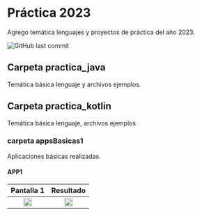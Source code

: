 # Práctica 2023

Agrego temática lenguajes y proyectos de práctica del año 2023.

![GitHub last commit](https://img.shields.io/github/last-commit/jucaicedoa/practica_2023?style=plastic)

## Carpeta practica_java

Temática básica lenguaje y archivos ejemplos. 

## Carpeta practica_kotlin

Temática básica lenguaje, archivos ejemplos

### carpeta appsBasicas1 

Aplicaciones básicas realizadas.

#### APP1
|                              Pantalla 1                               |                                Resultado                                |
|:---------------------------------------------------------------------:|:-----------------------------------------------------------------------:|
| <img src="https://imgur.com/TmAbdea.png" style="height: 50%; width:50%;"/> | <img src="https://imgur.com/1t8kjEx.png" style="height: 50%; width:50%;"/> |